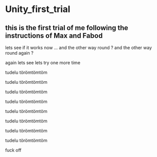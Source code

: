 # Unity_first_trial
## this is the first trial of me following the instructions of Max and Fabod
lets see if it works now ...
and the other way round ? 
and the other way round again ? 

again lets see
lets try one more time


tudelu
törömtömtöm

tudelu
törömtömtöm


tudelu
törömtömtöm

tudelu
törömtömtöm


tudelu
törömtömtöm

tudelu
törömtömtöm

tudelu
törömtömtöm

tudelu
törömtömtöm

fuck off
